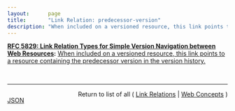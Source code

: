 ```yaml
---
layout:      page
title:       "Link Relation: predecessor-version"
description: "When included on a versioned resource, this link points to a resource containing the predecessor version in the version history."
---
```


**[RFC 5829: Link Relation Types for Simple Version Navigation between Web Resources](/specs/IETF/RFC/5829 "This specification defines a set of link relation types that may be used on Web resources for navigation between a resource and other resources related to version control, such as past versions and working copies."):** [When included on a versioned resource, this link points to a resource containing the predecessor version in the version history.](http://tools.ietf.org/html/rfc5829#section-3.5 "Read documentation for Link Relation &#34;predecessor-version&#34;")

<br/>
<hr/>

<p style="float : left"><a href="predecessor-version.json" title="JSON representing this particular Web Concept value">JSON</a></p>
<p style="text-align: right">Return to list of all ( <a href="../link-relations">Link Relations</a> | <a href="../">Web Concepts</a> )</p>
